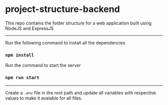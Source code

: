 # project-structure-backend
This repo contains the folder structure for a web application built using NodeJS and ExpressJS

---
Run the following command to install all the dependencies

### <code>npm install</code>

Run the command to start the server
### <code>npm run start</code>

---
Create a <code>.env</code> file in the root path and update all variables with respective values to make it avaiable for all files.
